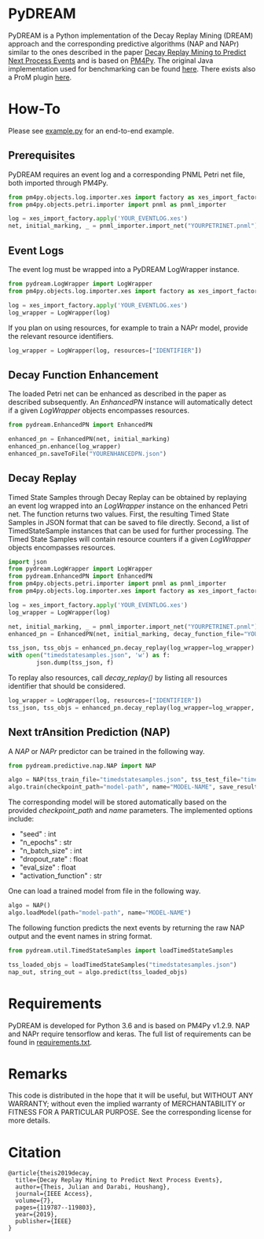 # PyDREAM
PyDREAM is a Python implementation of the Decay Replay Mining (DREAM) approach and the corresponding predictive algorithms (NAP and NAPr) similar to the ones described in the paper [Decay Replay Mining to Predict Next Process Events](https://ieeexplore.ieee.org/document/8811455) and is based on [PM4Py](http://pm4py.org/). The original Java implementation used for benchmarking can be found [here](https://github.com/Julian-Theis/DREAM-NAP). There exists also a ProM plugin [here](https://prominentlab.github.io/ProM-DREAM/). 

# How-To
Please see [example.py](example.py) for an end-to-end example.

## Prerequisites
PyDREAM requires an event log and a corresponding PNML Petri net file, both imported through PM4Py.
```python
from pm4py.objects.log.importer.xes import factory as xes_import_factory
from pm4py.objects.petri.importer import pnml as pnml_importer

log = xes_import_factory.apply('YOUR_EVENTLOG.xes')
net, initial_marking, _ = pnml_importer.import_net("YOURPETRINET.pnml")
```

## Event Logs
The event log must be wrapped into a PyDREAM LogWrapper instance.
```python
from pydream.LogWrapper import LogWrapper
from pm4py.objects.log.importer.xes import factory as xes_import_factory

log = xes_import_factory.apply('YOUR_EVENTLOG.xes')
log_wrapper = LogWrapper(log)
```

If you plan on using resources, for example to train a NAPr model, provide the relevant resource identifiers.
```python
log_wrapper = LogWrapper(log, resources=["IDENTIFIER"])
```

## Decay Function Enhancement
The loaded Petri net can be enhanced as described in the paper as described subsequently. An *EnhancedPN* instance will automatically detect if a given *LogWrapper* objects encompasses resources.
```python
from pydream.EnhancedPN import EnhancedPN

enhanced_pn = EnhancedPN(net, initial_marking)
enhanced_pn.enhance(log_wrapper)
enhanced_pn.saveToFile("YOURENHANCEDPN.json")
```

## Decay Replay
Timed State Samples through Decay Replay can be obtained by replaying an event log wrapped into an *LogWrapper* instance on the enhanced Petri net. The function returns two values. 
First, the resulting Timed State Samples in JSON format that can be saved to file directly. Second, a list of TimedStateSample instances that can be used for further processing. The Timed State Samples will contain resource counters if a given *LogWrapper* objects encompasses resources.
```python
import json
from pydream.LogWrapper import LogWrapper
from pydream.EnhancedPN import EnhancedPN
from pm4py.objects.petri.importer import pnml as pnml_importer
from pm4py.objects.log.importer.xes import factory as xes_import_factory

log = xes_import_factory.apply('YOUR_EVENTLOG.xes')
log_wrapper = LogWrapper(log)

net, initial_marking, _ = pnml_importer.import_net("YOURPETRINET.pnml")
enhanced_pn = EnhancedPN(net, initial_marking, decay_function_file="YOURENHANCEDPN.json")

tss_json, tss_objs = enhanced_pn.decay_replay(log_wrapper=log_wrapper)
with open("timedstatesamples.json", 'w') as f:
        json.dump(tss_json, f)
```

To replay also resources, call *decay_replay()* by listing all resources identifier that should be considered. 
```python
log_wrapper = LogWrapper(log, resources=["IDENTIFIER"])
tss_json, tss_objs = enhanced_pn.decay_replay(log_wrapper=log_wrapper, resources=["IDENTIFIER"])
```

## Next trAnsition Prediction (NAP)
A *NAP* or *NAPr* predictor can be trained in the following way.
```python
from pydream.predictive.nap.NAP import NAP

algo = NAP(tss_train_file="timedstatesamples.json", tss_test_file="timedstatesamples.json", options={"n_epochs" : 100})
algo.train(checkpoint_path="model-path", name="MODEL-NAME", save_results=True)
```


The corresponding model will be stored automatically based on the provided *checkpoint_path* and *name* parameters. The implemented options include:
* "seed" : int
* "n_epochs" : str
* "n_batch_size" : int
* "dropout_rate" : float
* "eval_size" : float
* "activation_function" : str

One can load a trained model from file in the following way.
```python
algo = NAP()
algo.loadModel(path="model-path", name="MODEL-NAME")
```

The following function predicts the next events by returning the raw NAP output and the event names in string format.
```python
from pydream.util.TimedStateSamples import loadTimedStateSamples

tss_loaded_objs = loadTimedStateSamples("timedstatesamples.json")
nap_out, string_out = algo.predict(tss_loaded_objs)
```

# Requirements
PyDREAM is developed for Python 3.6 and is based on PM4Py v1.2.9. NAP and NAPr require tensorflow and keras. The full list of requirements can be found in [requirements.txt](requirements.txt).

# Remarks
This code is distributed in the hope that it will be useful, but WITHOUT ANY WARRANTY; without even the implied warranty of MERCHANTABILITY or FITNESS FOR A PARTICULAR PURPOSE. See the corresponding license for more details.

# Citation
```
@article{theis2019decay,
  title={Decay Replay Mining to Predict Next Process Events},
  author={Theis, Julian and Darabi, Houshang},
  journal={IEEE Access},
  volume={7},
  pages={119787--119803},
  year={2019},
  publisher={IEEE}
}
```